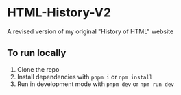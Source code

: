 # HTML-History-V2

A revised version of my original "History of HTML" website

## To run locally

1. Clone the repo
2. Install dependencies with `pnpm i` or `npm install`
3. Run in development mode with `pnpm dev` or `npm run dev`
